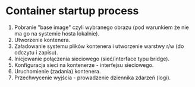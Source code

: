 # Container startup process

1. Pobranie "base image" czyli wybranego obrazu (pod warunkiem że nie ma go na systemie hosta lokalnie).
2. Utworzenie kontenera.
3. Załadowanie systemu plików kontenera i utworzenie warstwy r/w (do odczytu i zapisu).
4. Inicjowanie połączenia sieciowego (sieć/interface typu bridge).
5. Konfiguracja sieci na kontenerze - interfejsu sieciowego.
6. Uruchomienie (zadania) kontenera.
7. Przechwycenie wyjścia - prowadzenie dziennika zdarzeń (logi).
